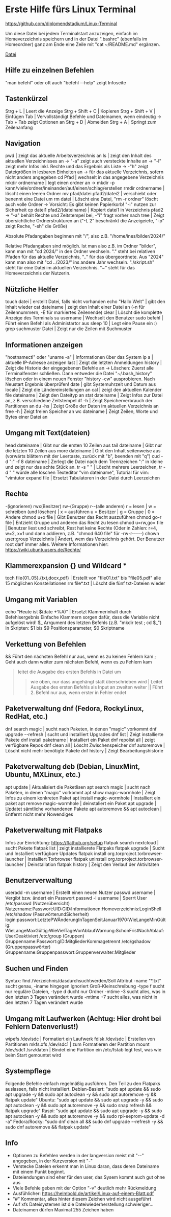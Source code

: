 
# Erste Hilfe fürs Linux Terminal
https://github.com/diplomendstadium/Linux-Terminal

Um diese Datei bei jedem Terminalstart anzuzeigen, einfach im 
Homeverzeichnis speichern und in der Datei ".bashrc" (ebenfalls
im Homeordner) ganz am Ende eine Zeile mit "cat ~/README.md" ergänzen.

[Datei](https://github.com/diplomendstadium/Linux-Terminal/raw/main/README.md)

## Hilfe zu einzelnen Befehlen
"man befehl" oder oft auch "befehl --help" zeigt Infoseite

## Tastenkürzel
Strg + L | Leert die Anzeige
Strg + Shift + C | Kopieren
Strg + Shift + V | Einfügen
Tab | Vervollständigt Befehle und Dateinamen, wenn eindeutig
  -> Tab + Tab zeigt Optionen an
Strg + D | Abmelden
Strg + A | Springt zum Zeilenanfang

## Navigation
pwd | zeigt das aktuelle Arbeitsverzeichnis an
ls | zeigt den Inhalt des aktuellen Verzeichnisses an
  -> "-a" zeigt auch versteckte Inhalte an
  -> "-l" zeigt mehr Infos inkl. Rechte und das Ergebnis als Liste
  -> -"h" zeigt Dateigrößen in lesbaren Einheiten an
  -> für das aktuelle Verzeichnis, sofern nicht anders angegeben
cd Pfad | wechselt in das angegebene Verzeichnis
mkdir ordnername | legt einen ordner an
  -> mkdir -p kann/viele/ordner/ineinander/auf/einen/schlag/erstellen
rmdir ordnername | löscht einen leeren Ordner
mv pfad/datei pfad2/datei2 | verschiebt oder benennt eine Datei um
rm datei | Löscht eine Datei, "rm -r ordner" löscht auch volle Ordner
  -> Vorsicht: Es gibt keinen Papierkorb! "-i" nutzen zur Sicherheit
cp datei1 pfad2/(dateiname) | Kopiert datei1 in Verzeichnis pfad2
  -> "-a" behält Rechte und Zeitstempel bei, -"i" fragt vorher nach
tree | Zeigt übersichtliche Ordnerstrukturen an ("-L 2" beschränkt die
  Anzeigeiefe, "-p" zeigt Reche, "-sh" die Größe)

Absolute Pfadangaben beginnen mit "/", also z.B. "/home/ines/bilder/2024/"

Relative Pfadangaben sind möglich. Ist man also z.B. im Ordner "bilder", 
  kann man mit "cd 2024/" in den Ordner wechseln. "." steht bei relativen
  Pfaden für das aktuelle Verzeichnis, ".." für das übergeordnete.
  Aus "2024" kann man also mit "cd ../2023/" ins andere Jahr wechseln.
  "./skript.sh" steht für eine Datei im aktuellen Verzeichnis.
  "~" steht für das Homeverzeichnis der Nutzerin.

## Nützliche Helfer
touch datei | erstellt Datei, falls nicht vorhanden
echo "Hallo Welt" | gibt den Inhalt wieder
cat dateiname | zeigt den Inhalt einer Datei an (-n für Zeilennummern, 
  -E für markiertes Zeilenende)
clear | Löscht die komplette Anzeige des Terminals
su username | Wechselt den Benutzer
sudo befehl | Führt einen Befehl als Administartor aus
sleep 10 | Legt eine Pause ein :)
grep suchmuster Datei | Zeigt nur die Zeilen mit Suchmuster

## Informationen anzeigen
"hostnamectl" oder "uname -a" | Informationen über das System
ip a | aktuelle IP-Adresse anzeigen
last | Zeigt die letzten Anmeldungen
history | Zeigt die Historie der eingegebenen Befehle an
  -> Löschen: Zuerst alle Terminalfenster schließen. Dann entweder
     die Datei "~/.bash_history" löschen oder in einem neuen Fenster
     "history -cw" ausprobieren. Nach Neustart Ergebnis überprüfen!
date | gibt Systemuhrzeit und Datum aus
locale | Zeigt die Ländereinstellungen an
cal | zeigt den aktuellen Kalender
file dateiname | Zeigt den Dateityp an
stat dateiname | Zeigt Infos zur Datei an, z.B. verschiedene Zeitstempel
df -h | Zeigt Speicherverbrauch der Partitionen an
du -hs | Zeigt Größe der Daten im aktuellen Verzeichnis an
free -h | Zeigt freien Speicher an
wc dateiname | Zeigt Zeilen, Worte und Bytes einer Datei an

## Umgang mit Text(dateien)
head dateiname | Gibt nur die ersten 10 Zeilen aus
tail dateiname | Gibt nur die letzten 10 Zeilen aus
more dateiname | Gibt den Inhalt seitenweise aus (vorwärts blättern mit der
  Leertaste, zurück mit "b", beenden mit "q")
cud -d ":" -f 8 dateiname | Zerlegt die Datei nach dem Trennzeichen ":" in kleine
  und zeigt nur das achte Stück an.
tr -s " " | Löscht mehrere Leerzeichen, tr -d " " würde alle löschen
Texteditor "vim dateiname", Tutorial für vim: "vimtutor
expand file | Ersetzt Tabulatoren in der Datei durch Leerzeichen

## Rechte
-(ignorieren) rwx(Besitzer) rw-(Gruppe) r--(alle anderen)
r = lesen | w = schreiben (und löschen) | x = ausführen
u = Besitzer | g = Gruppe | 0 = Andere
chmod u+x file | Gibt Benutzer das Recht auszuführen
chmod go-r file | Entzieht Gruppe und anderen das Recht zu lesen
chmod u=rw,go= file | Benutzer liest und schreibt, Rest hat keine Rechte
(Oder in Zahlen: r=4, w=2, x=1 und dann addieren,
z.B. "chmod 640 file" für -rw-r-----)
chown user:group Verzeichnis | Ändert, wem das Verzeichnis gehört.
Der Benutzer root darf immer alles.
Weitere Informationen hier: https://wiki.ubuntuusers.de/Rechte/

## Klammerexpansion {} und Wildcard *
toch file{01..05}.{txt,docx,pdf} | Erstellt von "file01.txt" bis
  "file05.pdf" alle 15 möglichen Konstellationen
rm file*.txt | Löscht die fünf txt-Dateien wieder

## Umgang mit Variablen
echo "Heute ist $(date +%A)" | Ersetzt Klammerinhalt durch Befehlsergebnis
  Einfache Klammern sorgen dafür, dass die Variable nicht aufgelöst wird!
$_ Arrgument des letzten Befehls (z.B. "mkdir test ; cd $_")
In Skripten: $1 bis $9 Positionsparameter, $0 Skriptname

## Verkettung von Befehlen
 &&  Führt den nächsten Befehl nur aus, wenn es zu keinen Fehlern kam
 ;   Geht auch dann weiter zum nächsten Befehl, wenn es zu Fehlern kam
 >   leitet die Ausgabe des ersten Befehls in Datei um
 >>  wie oben, nur dass angehängt statt überschrieben wird
 |   Leitet Ausgabe des ersten Befehls als Input an zweiten weiter
 ||  Führt 2. Befehl nur aus, wenn erster in Fehler endet

## Paketverwaltung dnf (Fedora, RockyLinux, RedHat, etc.)
dnf search magic | sucht nach Paketen, in denen "magic" vorkommt
dnf upgrade --refresh | sucht und installiert Upgrades
dnf list | Zeigt installierte Pakete
dnf install paketname | Installiert ein Paket
dnf repolist all | zeigt verfügbare Repos
dnf clean all | Löscht Zwischenspeicher
dnf autoremove | Löscht nicht mehr benötigte Pakete
dnf history | Zeigt Bearbeitungshistorie

## Paketverwaltung deb (Debian, LinuxMint, Ubuntu, MXLinux, etc.)
apt update | Aktualisiert die Paketlisen
apt search magic | sucht nach Paketen, in denen "magic" vorkommt
apt show magic-wormhole | Zeigt Infos zu einem konkreten Paket
apt install magic-wormhole | Installiert ein paket
apt remove magic-wormhole | deinstaliert ein Paket
apt upgrade | Updatet sämtliche vorhandenen Pakete
apt autoremove && apt autoclean | Entfernt nicht mehr Nowendiges

## Paketverwaltung mit Flatpaks
Infos zur Einrichtung: https://flathub.org/setup
flatpak search nextcloud | sucht Pakete
flatpak list | zeigt installierete Flatpaks
flatpak upgrade | Sucht und Installiert verfügbare Updates
flatpak install org.torproject.torbrowser-launcher | Installiert Torbrowser
flatpak uninstall org.torproject.torbrowser-launcher | Deinstallation
flatpak history | Zeigt den Verlauf der Aktivitäten

## Benutzerverwaltung
useradd -m username | Erstellt einen neuen Nutzer
passwd username | Vergibt bzw. ändert ein Passwort
passwd -l username | Sperrt User
/etc/passwd (Nutzerübersicht)
  Nutzername:Passwort:UID:GID:Informationen:Homeverzeichnis:LoginShell
/etc/shadow (PasswörterundSicherheit)
  login:passwort:LetztePWÄnderungInTagenSeitJanuar1970:WieLangeMinGültig:
  WieLangeMaxGültig:WieVielTageVorAblaufWarnung:SchonFristNachAblauf:
  UserDeaktiviert
/etc/group (Gruppen)
  Gruppenname:Passwort:gID:MitgliederKommagetrennt
/etc/gshadow (Gruppenpasswörter)
  Gruppenname:Gruppenpasswort:Gruppenverwalter:Mitglieder

## Suchen und Finden
Syntax: find /Verzeichnis/dasdurchsuchtwerden/Soll Attribut
-name "*.txt" sucht genau, -iname hingegen ignoriert Groß-Kleinschreibung
-type f sucht nur reguläre Dateien, -type d ducht nur Ordner
-mtime -3 sucht alles, was in den letzten 3 Tagen verändert wurde
-mtime +7 sucht alles, was nicht in den letzten 7 Tagen verändert wurde

## Umgang mit Laufwerken (Achtug: Hier droht bei Fehlern Datenverlust!)
wipefs /dev/sdc | Formatiert ein Laufwerk
fdisk /dev/sdc | Erstellen von Partitionen
mkfs.xfs /dev/sdc1 | zum Formatieren der Partition
mount /dev/sdc1 /srv/daten | Bindet eine Partition ein
/etc/fstab legt fest, was wie beim Start gemountet wird

## Systempflege
Folgende Befehle einfach regelmäßig ausführen. Den Teil zu den Flatpaks
  auslassen, falls nicht installiert.
Debian-Basiert: "sudo apt update && sudo apt upgrade -y && 
  sudo apt autoclean -y && sudo apt autoremove -y && flatpak update"
Ubuntu: "sudo apt update && sudo apt upgrade -y && sudo apt 
  autoclean -y && sudo apt autoremove -y && sudo snap refresh &&
  flatpak upgrade"
Raspi: "sudo apt update && sudo apt upgrade -y && sudo apt autoclean -y 
  && sudo apt autoremove -y && sudo rpi-eeprom-update -d -a"
Fedora/Rocky: "sudo dnf clean all && sudo dnf upgrade --refresh -y && 
  sudo dnf autoremove && flatpak update"

## Info
- Optionen zu Befehlen werden in der langversion meist mit "--" angegeben,
  in der Kurzversion mit "-"
- Verstecke Dateien erkennt man in Linux daran, dass deren Dateiname
  mit einem Punkt beginnt.
- Dateiendungen sind eher für den user, das Sysem kommt auch gut ohne aus
- Viele Befehle geben mit der Option "-v" deutlich mehr Rückmeldung
- Ausfühlicher: https://helmbold.de/artikel/Linux-auf-einem-Blatt.pdf
- "#" Kommentar, alles hinter diesem Zeichen wird nicht ausgeführt
- Auf xfs Dateisystemen ist die Dateiwiederherstellung schwieriger...
- Dateinamen dürfen Maximal 255 Zeichen haben

